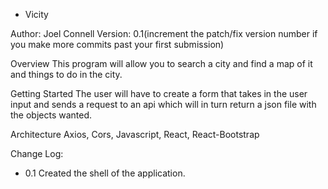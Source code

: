 * Vicity

Author: Joel Connell Version: 0.1(increment the patch/fix version number if you make more commits past your first submission)

Overview
This program will allow you to search a city and find a map of it and things to do in the city.

Getting Started
The user will have to create a form that takes in the user input and sends a request to an api which will in turn return a json file with the objects wanted.

Architecture
Axios, Cors, Javascript, React, React-Bootstrap

Change Log:

 * 0.1 Created the shell of the application.
 